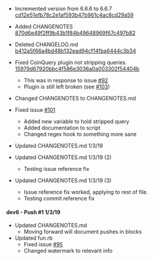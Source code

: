 * Incremented version from 6.6.6 to 6.6.7 [cd12e51efb78c2e1af593b47b961c4ac8cd29a59](/../../commit/cd12e51efb78c2e1af593b47b961c4ac8cd29a59)

* Added CHANGENOTES [870d6e49f2ff9b43b1f84b49648969f67c497b82](/../../commit/870d6e49f2ff9b43b1f84b49648969f67c497b82)

* Deleted CHANGELOG.md [b412a5f66a4bd48b132ead94cf14fba6444c3b34](/../../commit/b412a5f66a4bd48b132ead94cf14fba6444c3b34)

* Fixed CoinQuery plugin not stripping queries. [15979d67920bbc4f586e3036a0a003302f54404b](/../../commit/15979d67920bbc4f586e3036a0a003302f54404b)
  * This was in response to issue [#92](/../../issues/92)
  * Plugin is still left broken (see [#103](/../../issues/103))

* Changed CHANGENOTES to CHANGENOTES.md

* Fixed issue [#101](/../../issues/103)
  * Added new variable to hold stripped query
  * Added documentation to script
  * Changed regex hook to something more sane

* Updated CHANGENOTES.md 1/3/19

* Updated CHANGENOTES.md 1/3/19 (2)
  * Testing issue reference fix

* Updated CHANGENOTES.md 1/3/19 (3)
  * Issue reference fix worked, applying to rest of file.
  * Testing commit reference fix

#### dev6 - Push #1 1/3/19
* Updated CHANGENOTES.md
  * Moving forward will document pushes in blocks
* Updated fun.rb
  * Fixed issue [#95](/../../issues/95)
  * Changed watermark to relevant info

